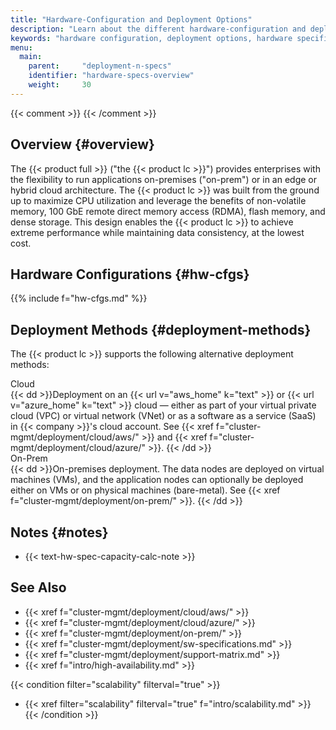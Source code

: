 ```yaml
---
title: "Hardware-Configuration and Deployment Options"
description: "Learn about the different hardware-configuration and deployment options for the Iguazio MLOps Platform."
keywords: "hardware configuration, deployment options, hardware specifications, hardware specs, specification, spec, development kit, operational cluster, cloud, on-premises, on-prem, bare metal, hybrid cloud, edge cloud, virtual machines, vms"
menu:
  main:
    parent:     "deployment-n-specs"
    identifier: "hardware-specs-overview"
    weight:     30
---
```

{{< comment >}}<!-- [SITE-RESTRUCT] Replaces specs/hardware/overview.md. -->
{{< /comment >}}

<!-- //////////////////////////////////////// -->
## Overview {#overview}

The {{< product full >}} ("the {{< product lc >}}") provides enterprises with the flexibility to run applications on-premises ("on-prem") or in an edge or hybrid cloud architecture.
The {{< product lc >}} was built from the ground up to maximize CPU utilization and leverage the benefits of non-volatile memory, 100 GbE remote direct memory access (RDMA), flash memory, and dense storage.
This design enables the {{< product lc >}} to achieve extreme performance while maintaining data consistency, at the lowest cost.

<!-- //////////////////////////////////////// -->
## Hardware Configurations {#hw-cfgs}

{{% include f="hw-cfgs.md" %}}

<!-- //////////////////////////////////////// -->
## Deployment Methods {#deployment-methods}

The {{< product lc >}} supports the following alternative deployment methods:

<dl>
<dt id="cloud-deployment">Cloud</dt>
{{< dd >}}Deployment on an {{< url v="aws_home" k="text" >}} or {{< url v="azure_home" k="text" >}} cloud &mdash; either as part of your virtual private cloud (VPC) or virtual network (VNet) or as a software as a service (SaaS) in {{< company >}}'s cloud account.
  See {{< xref f="cluster-mgmt/deployment/cloud/aws/" >}} and {{< xref f="cluster-mgmt/deployment/cloud/azure/" >}}.
{{< /dd >}}

<dt id="on-prem-deployment">On-Prem</dt>
{{< dd >}}On-premises deployment.
  The data nodes are deployed on virtual machines (VMs), and the application nodes can optionally be deployed either on VMs or on physical machines (bare-metal).
  See {{< xref f="cluster-mgmt/deployment/on-prem/" >}}.
{{< /dd >}}
</dl>

<!-- //////////////////////////////////////// -->
## Notes {#notes}

- {{< text-hw-spec-capacity-calc-note >}}

<!-- //////////////////////////////////////// -->
## See Also

- {{< xref f="cluster-mgmt/deployment/cloud/aws/" >}}
- {{< xref f="cluster-mgmt/deployment/cloud/azure/" >}}
- {{< xref f="cluster-mgmt/deployment/on-prem/" >}}
- {{< xref f="cluster-mgmt/deployment/sw-specifications.md" >}}
- {{< xref f="cluster-mgmt/deployment/support-matrix.md" >}}
- {{< xref f="intro/high-availability.md" >}}

{{< condition filter="scalability" filterval="true" >}}
- {{< xref filter="scalability" filterval="true" f="intro/scalability.md" >}}
{{< /condition >}}

